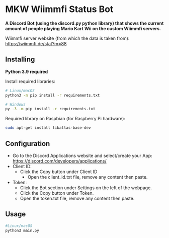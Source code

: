 # MKW Wiimmfi Status Bot
**A Discord Bot (using the discord.py python library) that shows the current amount of people playing Mario Kart Wii on the custom Wiimmfi servers.**

Wiimmfi server website (from which the data is taken from): https://wiimmfi.de/stat?m=88

Installing
------------
**Python 3.9 required**

Install required libraries:

```sh
# Linux/macOS
python3 -m pip install -r requirements.txt

# Windows
py -3 -m pip install -r requirements.txt
```

Required library on Raspbian (for Raspberry Pi hardware):

```sh
sudo apt-get install libatlas-base-dev
```

Configuration
--------------
  - Go to the Discord Applications website and select/create your App: 
		https://discord.com/developers/applications/
  - Client ID:
    - Click the Copy button under Client ID
        - Open the client_id.txt file, remove any content then paste.
  - Token:
    - Click the Bot section under Settings on the left of the webpage.
    - Click the Copy button under Token.
    - Open the token.txt file, remove any content then paste.

Usage
------
```sh
#Linux/macOS
python3 main.py
```
